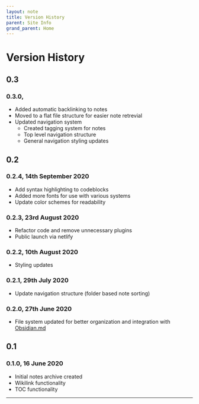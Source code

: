 ```yaml
---
layout: note
title: Version History
parent: Site Info
grand_parent: Home
---
```


# Version History

## 0.3

### 0.3.0,

- Added automatic backlinking to notes
- Moved to a flat file structure for easier note retrevial
- Updated navigation system
  - Created tagging system for notes
  - Top level navigation structure
  - General navigation styling updates

## 0.2

### 0.2.4, 14th September 2020

- Add syntax highlighting to codeblocks
- Added more fonts for use with various systems
- Update color schemes for readability

### 0.2.3, 23rd August 2020

- Refactor code and remove unnecessary plugins
- Public launch via netlify

### 0.2.2, 10th August 2020

- Styling updates

### 0.2.1, 29th July 2020

- Update navigation structure (folder based note sorting)

### 0.2.0, 27th June 2020

- File system updated for better organization and integration with [Obsidian.md](https://obsidian.md)

## 0.1

### 0.1.0, 16 June 2020

- Initial notes archive created
- Wikilink functionality
- TOC functionality

---
